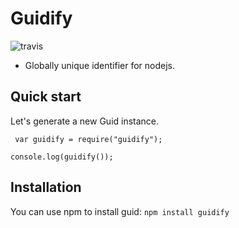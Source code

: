 # Guidify

![travis](https://img.shields.io/travis/arifcakiroglu/guidify.svg)

* Globally unique identifier for nodejs.


## Quick start

Let's generate a new Guid instance.

```
 var guidify = require("guidify");

console.log(guidify());

```

## Installation

You can use npm to install guid: `npm install guidify`


